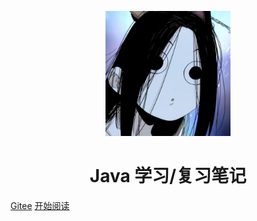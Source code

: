 <p align="center">
<img src="./statics/images/logo.png" width="200" height="200"/>
</p>


<h1 align="center">Java 学习/复习笔记</h1>

[Gitee](<https://gitee.com/sunzhongjie/JavaNotes>)
[开始阅读](#java)


